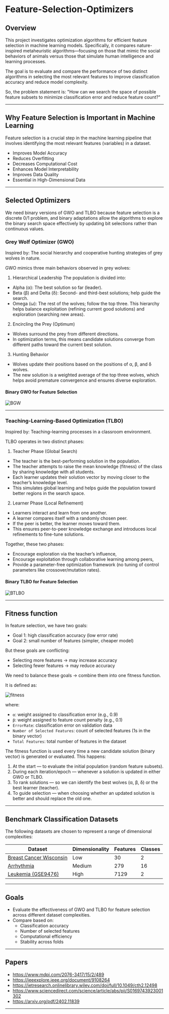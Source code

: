# Feature-Selection-Optimizers

## Overview
This project investigates optimization algorithms for efficient feature selection in machine learning models. Specifically, it compares nature-inspired metaheuristic algorithms—focusing on those that mimic the social behaviors of animals versus those that simulate human intelligence and learning processes.

The goal is to evaluate and compare the performance of two distinct algorithms in selecting the most relevant features to improve classification accuracy and reduce model complexity.

So, the problem statement is: "How can we search the space of possible feature subsets to minimize classification error and reduce feature count?"

---

## Why Feature Selection is Important in Machine Learning

Feature selection is a crucial step in the machine learning pipeline that involves identifying the most relevant features (variables) in a dataset.

- Improves Model Accuracy
- Reduces Overfitting
- Decreases Computational Cost
- Enhances Model Interpretability
- Improves Data Quality
- Essential in High-Dimensional Data

---

## Selected Optimizers

We need binary versions of GWO and TLBO because feature selection is a discrete 0/1 problem, and binary adaptations allow the algorithms to explore the binary search space effectively by updating bit selections rather than continuous values.

### Grey Wolf Optimizer (GWO)
Inspired by: The social hierarchy and cooperative hunting strategies of grey wolves in nature.

GWO mimics three main behaviors observed in grey wolves:
1. Hierarchical Leadership
   The population is divided into:
- Alpha (α): The best solution so far (leader).
- Beta (β) and Delta (δ): Second- and third-best solutions; help guide the search.
- Omega (ω): The rest of the wolves; follow the top three.
  This hierarchy helps balance exploitation (refining current good solutions) and exploration (searching new areas).

2. Encircling the Prey (Optimum)
- Wolves surround the prey from different directions.
- In optimization terms, this means candidate solutions converge from different paths toward the current best solution.

3. Hunting Behavior
- Wolves update their positions based on the positions of α, β, and δ wolves.
- The new solution is a weighted average of the top three wolves, which helps avoid premature convergence and ensures diverse exploration.

#### Binary GWO for Feature Selection

![BGW](https://github.com/palishiita/Feature-selection-optimizers/blob/main/img/gwo.png)

---

### Teaching-Learning-Based Optimization (TLBO)
Inspired by: Teaching–learning processes in a classroom environment.

TLBO operates in two distinct phases:

1. Teacher Phase (Global Search)
- The teacher is the best-performing solution in the population.
- The teacher attempts to raise the mean knowledge (fitness) of the class by sharing knowledge with all students.
- Each learner updates their solution vector by moving closer to the teacher’s knowledge level.
- This simulates global learning and helps guide the population toward better regions in the search space.

2. Learner Phase (Local Refinement)
- Learners interact and learn from one another.
- A learner compares itself with a randomly chosen peer.
- If the peer is better, the learner moves toward them.
- This ensures peer-to-peer knowledge exchange and introduces local refinements to fine-tune solutions.

Together, these two phases:
- Encourage exploration via the teacher’s influence,
- Encourage exploitation through collaborative learning among peers,
- Provide a parameter-free optimization framework (no tuning of control parameters like crossover/mutation rates).

#### Binary TLBO for Feature Selection

![BTLBO](https://github.com/palishiita/Feature-selection-optimizers/blob/main/img/tlbo.png)

---

## Fitness function

In feature selection, we have two goals:
- Goal 1: high classification accuracy (low error rate)
- Goal 2: small number of features (simpler, cheaper model)

But these goals are conflicting:
- Selecting more features → may increase accuracy
- Selecting fewer features → may reduce accuracy

We need to balance these goals → combine them into one fitness function.

It is defined as:

![fitness](https://github.com/palishiita/Feature-selection-optimizers/blob/main/img/fitness.png)

where:
- `α`: weight assigned to classification error (e.g., 0.9)
- `β`: weight assigned to feature count penalty (e.g., 0.1)
- `ErrorRate`: classification error on validation data
- `Number of Selected Features`: count of selected features (1s in the binary vector)
- `Total Features`: total number of features in the dataset

The fitness function is used every time a new candidate solution (binary vector) is generated or evaluated. This happens:
1. At the start — to evaluate the initial population (random feature subsets).
2. During each iteration/epoch — whenever a solution is updated in either GWO or TLBO.
3. To rank solutions — so we can identify the best wolves (α, β, δ) or the best learner (teacher).
4. To guide selection — when choosing whether an updated solution is better and should replace the old one.

---

## Benchmark Classification Datasets

The following datasets are chosen to represent a range of dimensional complexities:

| Dataset | Dimensionality | Features | Classes |
|---------|----------------|----------|---------|
| [Breast Cancer Wisconsin](https://archive.ics.uci.edu/dataset/17/breast+cancer+wisconsin+diagnostic) | Low | 30 | 2 |
| [Arrhythmia](https://archive.ics.uci.edu/dataset/5/arrhythmia) | Medium | 279 | 16 |
| [Leukemia (GSE9476)](https://github.com/jundongl/scikit-feature/blob/master/skfeature/data/leukemia.mat) | High | 7129 | 2 |

---

## Goals
- Evaluate the effectiveness of GWO and TLBO for feature selection across different dataset complexities.
- Compare based on:
  - Classification accuracy
  - Number of selected features
  - Computational efficiency
  - Stability across folds

---

## Papers
- https://www.mdpi.com/2076-3417/15/2/489
- https://ieeexplore.ieee.org/document/9108264
- https://ietresearch.onlinelibrary.wiley.com/doi/full/10.1049/cth2.12498
- https://www.sciencedirect.com/science/article/abs/pii/S0169743923001302
- https://arxiv.org/pdf/2402.11839
---
